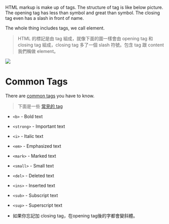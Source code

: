HTML markup is make up of tags. The structure of tag is like below picture. The opening tag has less than symbol and great than symbol. The closing tag even has a slash in front of name.

The whole thing includes tags, we call element. 

>HTML 的標記是由 tag 組成，就像下面的圖一樣會由 opening tag 和 closing tag 組成，closing tag 多了一個 slash 符號。包含 tag 跟 content 我們稱做 element。


![](https://lh4.googleusercontent.com/YZ-ITRT4SRrt3a8HuD5ehjWtvyy_VquhB91AWegwu3o0__Omr7lLLiSuVI6Rid-zWp1kK-zrEptsq922ebJcTleJe8-uxB0lYa1-boFcJhXmMwumkuzUtItzJsYDLIoeBdI4SoZu)



# Common Tags
There are [common tags](http://www.w3schools.com/html/html_formatting.asp) you have to know.

> 下面是一些 [常見的 tag](http://www.w3schools.com/html/html_formatting.asp) 

* `<b>` - Bold text
* `<strong>` - Important text
* `<i>` - Italic text
* `<em>` - Emphasized text
* `<mark>` - Marked text
* `<small>` - Small text
* `<del>` - Deleted text
* `<ins>` - Inserted text
* `<sub>` - Subscript text
* `<sup>` - Superscript text

* 如果你忘記加 closing tag，在opening tag後的字都會變斜體。



